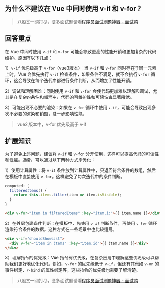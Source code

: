 ## 为什么不建议在 Vue 中同时使用 v-if 和 v-for？
> 八股文一网打尽，更多面试题请看[程序员面试刷题神器 - 面试鸭](https://www.mianshiya.com/)

## 回答重点
在 Vue 中同时使用 `v-if` 和 `v-for` 可能会导致更高的性能开销和更加复杂的代码维护。原因有以下几点：

1）`v-if` 优先级高于 `v-for`（vue3版本）：当 `v-if` 和 `v-for` 同时存在于同一元素上时，Vue 会优先执行 `v-if` 检查条件，如果条件不满足，就不会执行 `v-for` 循环，这会导致在每个迭代中都进行条件判断，从而增加了性能开销。

2）调试和理解困难：同时使用 `v-if` 和 `v-for` 会使代码更加难以理解和调试，尤其是在复杂的条件和循环中，代码的可维护性和可读性会显著降低。

3）可能出现不必要的渲染：如果在 `v-for` 循环中使用 `v-if`，可能会导致出现多次不必要的渲染和销毁，进一步影响性能。

> vue2 版本中，v-for 优先级高于 v-if

## 扩展知识
为了避免上述问题，建议将 `v-if` 和 `v-for` 分开使用，这样可以提高代码的可读性和性能。通常，可以通过以下两种方式来优化：

1）使用计算属性：将 `v-if` 条件放到计算属性中，只返回符合条件的数组，然后在模板中直接使用 `v-for`。这样避免了每次迭代中的条件判断。
   
   ```javascript
   computed: {
     filteredItems() {
       return this.items.filter(item => item.isVisible);
     }
   }
   ```

   ```html
   <div v-for="item in filteredItems" :key="item.id">{{ item.name }}</div>
   ```

2）在外层包裹条件判断：在模板中，先使用 `v-if` 判断条件，再使用 `v-for` 循环渲染符合条件的数据。这种方式在一些场景中也比较适用。

   ```html
   <div v-if="shouldShowList">
     <div v-for="item in items" :key="item.id">{{ item.name }}</div>
   </div>
   ```

3）理解指令的优先级：Vue 指令有优先级，在复杂应用中理解这些优先级可以帮助我们更好地优化代码。例如，`v-for` 的优先级低于 `v-if`，但还有其他如 `v-on` 的事件绑定、`v-bind` 的属性绑定等，这些指令的优先级也需要了解清楚。



> 八股文一网打尽，更多面试题请看[程序员面试刷题神器 - 面试鸭](https://www.mianshiya.com/)